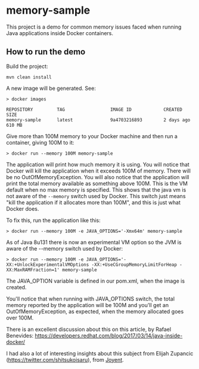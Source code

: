 # memory-sample
This project is a demo for common memory issues faced when running Java applications inside Docker containers.

## How to run the demo

Build the project:

```
mvn clean install
```

A new image will be generated. See:

```
> docker images

REPOSITORY         TAG                 IMAGE ID            CREATED             SIZE
memory-sample      latest              9a4703216893        2 days ago          610 MB
```

Give more than 100M memory to your Docker machine and then run a container, giving 100M to it:

```
> docker run --memory 100M memory-sample
```

The application will print how much memory it is using. You will notice that Docker will kill the application when it exceeds 100M of memory. There will be no OutOfMemoryException. You will also notice that the application will print the total memory available as something above 100M. This is the VM default when no max memory is specified. This shows that the java vm is not aware of the `--memory` switch used by Docker. This switch just means "kill the application if it allocates more than 100M", and this is just what Docker does.

To fix this, run the application like this:

```
> docker run --memory 100M -e JAVA_OPTIONS='-Xmx64m' memory-sample
```


As of Java 8u131 there is now an experimental VM option so the JVM is aware of the --memory switch used by Docker:

```
> docker run --memory 100M -e JAVA_OPTIONS='-XX:+UnlockExperimentalVMOptions -XX:+UseCGroupMemoryLimitForHeap -XX:MaxRAMFraction=1' memory-sample
```

The JAVA_OPTION variable is defined in our pom.xml, when the image is created.

You'll notice that when running with JAVA_OPTIONS switch, the total memory reported by the application will be 100M and you'll get an OutOfMemoryException, as expected, when the memory allocated goes over 100M.

There is an excellent discussion about this on this article, by Rafael Benevides: https://developers.redhat.com/blog/2017/03/14/java-inside-docker/

I had also a lot of interesting insights about this subject from Elijah Zupancic (https://twitter.com/shitsukoisaru), from [Joyent](https://www.joyent.com/).




